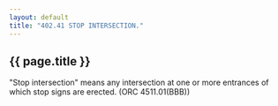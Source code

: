 ```yaml
---
layout: default 
title: "402.41 STOP INTERSECTION."
---
```


{{ page.title }}
----------------

"Stop intersection" means any intersection at one or more entrances of
which stop signs are erected. (ORC 4511.01(BBB))
